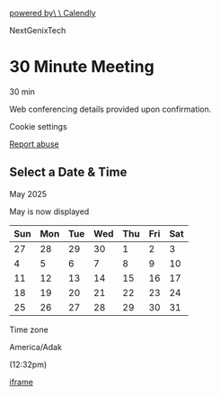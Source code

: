 [powered by\\
\\
Calendly](https://calendly.com/?utm_campaign=sign_up&utm_medium=badge&utm_source=invitee)

NextGenixTech

# 30 Minute Meeting

30 min

Web conferencing details provided upon confirmation.

Cookie settings

[Report abuse](https://calendly.com/app/abuse_reports/new?source=zgdfRaIimR_0XjcZmcCr39egYT0S8ynUnwjckGJR7Dt28X5pgwU4jebT-p_2_O-cp_cycl-OZHXrSMXayy9ZQJZtcTEzrBgebdGpYJWe)

## Select a Date & Time

May 2025

May is now displayed

| Sun | Mon | Tue | Wed | Thu | Fri | Sat |
| --- | --- | --- | --- | --- | --- | --- |
| 27 | 28 | 29 | 30 | 1 | 2 | 3 |
| 4 | 5 | 6 | 7 | 8 | 9 | 10 |
| 11 | 12 | 13 | 14 | 15 | 16 | 17 |
| 18 | 19 | 20 | 21 | 22 | 23 | 24 |
| 25 | 26 | 27 | 28 | 29 | 30 | 31 |

Time zone

America/Adak

(12:32pm)

[iframe](https://www.recaptcha.net/recaptcha/enterprise/anchor?ar=1&k=6LeAb4QUAAAAAOM9CNYSsvbnzWTByRAgm3GA5D4n&co=aHR0cHM6Ly9jYWxlbmRseS5jb206NDQz&hl=en&v=Hi8UmRMnhdOBM3IuViTkapUP&size=invisible&cb=hyyp1ez217ho)